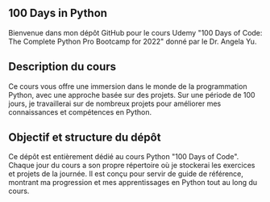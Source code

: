 ## 100 Days in Python
Bienvenue dans mon dépôt GitHub pour le cours Udemy "100 Days of Code: The Complete Python Pro Bootcamp for 2022" donné par le Dr. Angela Yu.

## Description du cours
Ce cours vous offre une immersion dans le monde de la programmation Python, avec une approche basée sur des projets. Sur une période de 100 jours, je travaillerai sur de nombreux projets pour améliorer mes connaissances et compétences en Python.

## Objectif et structure du dépôt
Ce dépôt est entièrement dédié au cours Python "100 Days of Code". Chaque jour du cours a son propre répertoire où je stockerai les exercices et projets de la journée. Il est conçu pour servir de guide de référence, montrant ma progression et mes apprentissages en Python tout au long du cours.
